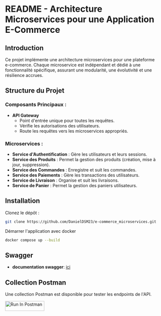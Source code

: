 # README - Architecture Microservices pour une Application E-Commerce


## Introduction
Ce projet implémente une architecture microservices pour une plateforme e-commerce. Chaque microservice est indépendant et dédié à une fonctionnalité spécifique, assurant une modularité, une évolutivité et une résilience accrues.

## Structure du Projet

### Composants Principaux :
- **API Gateway**
  - Point d'entrée unique pour toutes les requêtes.
  - Vérifie les autorisations des utilisateurs.
  - Route les requêtes vers les microservices appropriés.

### Microservices :
- **Service d'Authentification** : Gère les utilisateurs et leurs sessions.
- **Service des Produits** : Permet la gestion des produits (création, mise à jour, suppression).
- **Service des Commandes** : Enregistre et suit les commandes.
- **Service des Paiements** : Gère les transactions des utilisateurs.
- **Service de Livraison** : Organise et suit les livraisons.
- **Service de Panier** : Permet la gestion des paniers utilisateurs.

## Installation

Clonez le dépôt :
```sh
git clone https://github.com/DanielDSM23/e-commerce_microservices.git 
```

Démarrer l'application avec docker

```sh
docker compose up --build
```

## Swagger
- **documentation swagger**: [ici](https://app.swaggerhub.com/apis-docs/Daniel:VRDX/MICROSERVICESECOMMERCE/1.0)

## Collection Postman

Une collection Postman est disponible pour tester les endpoints de l'API.

[<img src="https://run.pstmn.io/button.svg" alt="Run In Postman" style="width: 128px; height: 32px;">](https://app.getpostman.com/run-collection/23821582-8ff83c82-42f3-45a6-a5b1-7e5b34e133ac?action=collection%2Ffork&source=rip_markdown&collection-url=entityId%3D23821582-8ff83c82-42f3-45a6-a5b1-7e5b34e133ac%26entityType%3Dcollection%26workspaceId%3D621c9921-31f4-41da-af64-b4f584aacc7d)
